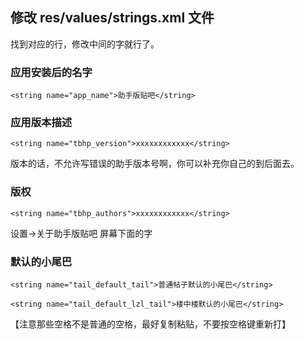 ## 修改 res/values/strings.xml 文件 ##

找到对应的行，修改中间的字就行了。


### 应用安装后的名字 ###

`<string name="app_name">助手版贴吧</string>`


### 应用版本描述 ###

`<string name="tbhp_version">xxxxxxxxxxxx</string> `

版本的话，不允许写错误的助手版本号啊，你可以补充你自己的到后面去。


### 版权 ###

`<string name="tbhp_authors">xxxxxxxxxxxx</string> `

设置->关于助手版贴吧 屏幕下面的字


### 默认的小尾巴 ###

`<string name="tail_default_tail">普通帖子默认的小尾巴</string>`

`<string name="tail_default_lzl_tail">楼中楼默认的小尾巴</string>`


【注意那些空格不是普通的空格，最好复制粘贴，不要按空格键重新打】
